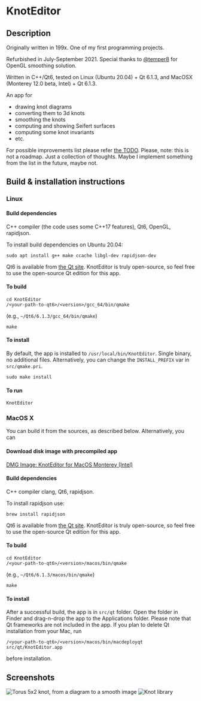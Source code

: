 # KnotEditor

## Description

Originally written in 199x. One of my first programming projects.

Refurbished in July-September 2021. Special thanks to [@temper8]( https://github.com/temper8 ) for OpenGL smoothing solution.

Written in C++/Qt6, tested on Linux (Ubuntu 20.04) + Qt 6.1.3, and MacOSX (Monterey 12.0 beta, Intel) + Qt 6.1.3.

An app for

* drawing knot diagrams
* converting them to 3d knots
* smoothing the knots
* computing and showing Seifert surfaces
* computing some knot invariants
* etc.

For possible improvements list please refer [the TODO](https://github.com/geometer/KnotEditor/blob/master/doc/TODO.md). Please, note: this is not a roadmap. Just a collection of thoughts. Maybe I implement something from the list in the future, maybe not.

## Build & installation instructions

### Linux

#### Build dependencies

C++ compiler (the code uses some C++17 features), Qt6, OpenGL, rapidjson.

To install build dependencies on Ubuntu 20.04:
```
sudo apt install g++ make ccache libgl-dev rapidjson-dev
```

Qt6 is available from [the Qt site](https://www.qt.io/download). KnotEditor is truly open-source, so feel free to use the open-source Qt edition for this app.

#### To build
```
cd KnotEditor
/<your-path-to-qt6>/<version>/gcc_64/bin/qmake
```
(e.g., `~/Qt6/6.1.3/gcc_64/bin/qmake`)
```
make
```

#### To install
By default, the app is installed to `/usr/local/bin/KnotEditor`. Single binary, no additional files. Alternatively, you can change the `INSTALL_PREFIX` var in `src/qmake.pri`.
```
sudo make install
```

#### To run
```
KnotEditor
```

### MacOS X

You can build it from the sources, as described below. Alternatively, you can

#### Download disk image with precompiled app

[DMG Image: KnotEditor for MacOS Monterey (Intel)](https://github.com/geometer/KnotEditor/blob/master/pre-built/KnotEditor-1.0.20210910.dmg?raw=true)

#### Build dependencies

C++ compiler clang, Qt6, rapidjson.

To install rapidjson use:
```
brew install rapidjson
```

Qt6 is available from [the Qt site](https://www.qt.io/download). KnotEditor is truly open-source, so feel free to use the open-source Qt edition for this app.

#### To build
```
cd KnotEditor
/<your-path-to-qt6>/<version>/macos/bin/qmake
```
(e.g., `~/Qt6/6.1.3/macos/bin/qmake`)
```
make
```

#### To install

After a successful build, the app is in ```src/qt``` folder. Open the folder in Finder and drag-n-drop the app to the Applications folder. Please note that Qt frameworks are not included in the app. If you plan to delete Qt installation from your Mac, run
```
/<your-path-to-qt6>/<version>/macos/bin/macdeployqt src/qt/KnotEditor.app
```
before installation.

## Screenshots

![Torus 5x2 knot, from a diagram to a smooth image](https://github.com/geometer/KnotEditor/blob/master/screenshots/2021-09-10.png?raw=true)
![Knot library](https://github.com/geometer/KnotEditor/blob/master/screenshots/2021-09-10-library.png?raw=true)

